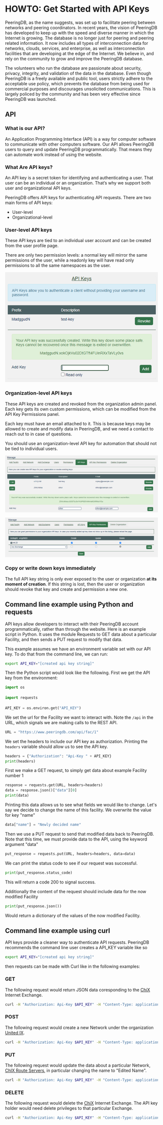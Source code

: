 # HOWTO: Get Started with API Keys

PeeringDB, as the name suggests, was set up to facilitate peering between networks and peering coordinators. In recent years, the vision of PeeringDB has developed to keep up with the speed and diverse manner in which the Internet is growing. The database is no longer just for peering and peering related information. It now includes all types of interconnection data for networks, clouds, services, and enterprise, as well as interconnection facilities that are developing at the edge of the Internet. We believe in, and rely on the community to grow and improve the PeeringDB database. 

The volunteers who run the database are passionate about security, privacy, integrity, and validation of the data in the database. Even though PeeringDB is a freely available and public tool, users strictly adhere to the acceptable use policy, which prevents the database from being used for commercial purposes and discourages unsolicited communications. This is largely policed by the community and has been very effective since PeeringDB was launched.

## API

### What is our API?

An Application Programming Interface (API) is a way for computer software to communicate with other computers software. Our API allows PeeringDB users to query and update PeeringDB programmatically. That means they can automate work instead of using the website.

### What Are API keys?

An API key is a secret token for identifying and authenticating a user. That user can be an individual or an organization. That’s why we support both user and organizational API keys.

PeeringDB offers API keys for authenticating API requests. There are two main forms of API keys:

* User-level 
* Organizational-level

### User-level API keys

These API keys are tied to an individual user account and can be created from the user profile page. 

There are only two permission levels: a normal key will mirror the same permissions of the user, while a readonly key will have read only permissions to all the same namespaces as the user.

!["form to add user api key"](images/user-key-add.png)

### Organization-level API keys

These API keys are created and revoked from the organization admin panel. Each key gets its own custom permissions, which can be modified from the API Key Permissions panel.

Each key must have an email attached to it. This is because keys may be allowed to create and modify data in PeeringDB, and we need a contact to reach out to in case of questions.

You should use an organization-level API key for automation that should not be tied to individual users.

!["api key creation"](images/org-key-added.png)

!["manage organization api key permissions"](images/org-key-permissions.png)

### Copy or write down keys immediately

The full API key string is only ever exposed to the user or organization **at its moment of creation**. If this string is lost, then the user or organization should revoke that key and create and permission a new one.

## Command line example using Python and requests

API keys allow developers to interact with their PeeringDB account programmatically, rather than through the website. Here is an example script in Python. It uses the module Requests to GET data about a particular Facility, and then sends a PUT request to modify that data.

This example assumes we have an environment variable set with our API key. To do that from the command line, we can run:

```sh
export API_KEY="[created api key string]"
```

Then the Python script would look like the following. First we get the API key from the environment:

```py
import os

import requests

API_KEY = os.environ.get("API_KEY")
```

We set the url for the Facility we want to interact with. Note the `/api` in the URL, which signals we are making calls to the REST API.

```py
URL = "https://www.peeringdb.com/api/fac/1"
```

We set the headers to include our API key as authorization. Printing the `headers` variable should allow us to see the API key.

```py
headers = {"Authorization": "Api-Key " + API_KEY}
print(headers)
```

First we make a GET request, to simply get data about example Facility number 1

```py
response = requests.get(URL, headers=headers)
data = response.json()["data"][0]
print(data)
```

Printing this data allows us to see what fields we would like to change. Let's say we decide to change the name of this facility. We overwrite the value for key "name"

```py
data["name"] = "Newly decided name"
```

Then we use a PUT request to send that modified data back to PeeringDB.
Note that this time, we must provide data to the API, using the keyword argument "data"

```py
put_response = requests.put(URL, headers=headers, data=data)
```

We can print the status code to see if our request was successful.

```py
print(put_response.status_code)
```

This will return a code 200 to signal success.

Additionally the content of the request should include data for the now modified Facility

```py
print(put_response.json())
```

Would return a dictionary of the values of the now modified Facility.

## Command line example using curl

API keys provide a cleaner way to authenticate API requests. PeeringDB recommends the command line user creates a API_KEY variable like so

```sh
export API_KEY="[created api key string]"
```
then requests can be made with Curl like in the following examples:

### GET
The following request would return JSON data coresponding to the [ChiX](https://www.peeringdb.com/ix/239) Internet Exchange.

```sh
curl -H "Authorization: Api-Key $API_KEY" -H "Content-Type: application/json" -X GET https://peeringdb.com/api/ix/239
```

### POST

The following request would create a new Network under the organization [United IX](https://www.peeringdb.com/org/10843).

```sh
curl -H "Authorization: Api-Key $API_KEY" -H "Content-Type: application/json" -X POST --data "{\""org_id"\":\"10843\", \""name"\":\"Brand New Network\", \""asn"\":\"63311\"}" https://peeringdb.com/api/net
```

### PUT

The following request would update the data about a particular Network, [ChIX Route Servers](https://www.peeringdb.com/net/7889), in particular changing the name to "Edited Name".

```sh
curl -H "Authorization: Api-Key $API_KEY" -H "Content-Type: application/json" -X PUT --data "{\""org_id"\":\"10843\", \""name"\":\"Edited Name\", \""asn"\":\"33713\"}" https://peeringdb.com/api/net/7889
```

### DELETE
The following request would delete the [ChiX](https://www.peeringdb.com/ix/239) Internet Exchange. The API key holder would need delete privileges to that particular Exchange.

```sh
curl -H "Authorization: Api-Key $API_KEY" -H "Content-Type: application/json" -X DELETE https://peeringdb.com/api/ix/239
```
